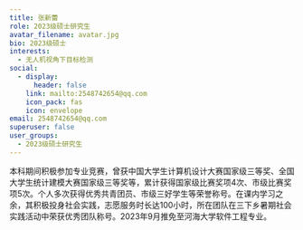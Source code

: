 ```yaml
---
title: 张新蕾
role: 2023级硕士研究生
avatar_filename: avatar.jpg
bio: 2023级硕士
interests:
  - 无人机视角下目标检测
social:
  - display:
      header: false
    link: mailto:2548742654@qq.com
    icon_pack: fas
    icon: envelope
email: 2548742654@qq.com
superuser: false
user_groups:
  - 2023级硕士研究生
---
```

本科期间积极参加专业竞赛，曾获中国大学生计算机设计大赛国家级三等奖、全国大学生统计建模大赛国家级三等奖等，累计获得国家级比赛奖项4次、市级比赛奖项5次。个人多次获得优秀共青团员、市级三好学生等荣誉称号。在课内学习之余，其积极投身社会实践，志愿服务时长达100小时，所在团队在三下乡暑期社会实践活动中荣获优秀团队称号。2023年9月推免至河海大学软件工程专业。
